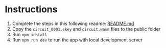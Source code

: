 # Instructions

1. Complete the steps in this following readme: [README.md](../README.md)
2. Copy the `circuit_0001.zkey` and `circuit.wasm` files to the public folder
3. Run `npm install`
4. Run `npm run dev` to run the app with local development server
